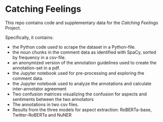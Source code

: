 # Catching Feelings
This repo contains code and supplementary data for the _Catching Feelings_ Project.

Specifically, it contains:

  - the Python code used to scrape the dataset in a Python-file.
  - the noun chunks in the comment data as identified with SpaCy, sorted by frequency in a csv-file.
  - an anonymized version of the annotation guidelines used to create the annotation-set in a pdf.
  - the Jupyter notebook used for pre-processing and exploring the comment data.
  - the Jupyter notebook used to analyze the annotations and calculate inter-annotator agreement
  - Two confusion matrices visualizing the confusion for aspects and sentiments between the two annotators
  - The annotations in two csv files.
  - Results from the three models for aspect extraction: RoBERTa-base, Twitter-RoBERTa and NuNER
